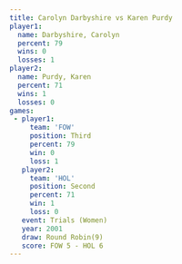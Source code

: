 ```yaml
---
title: Carolyn Darbyshire vs Karen Purdy
player1:                   
  name: Darbyshire, Carolyn
  percent: 79              
  wins: 0                  
  losses: 1                
player2:                   
  name: Purdy, Karen       
  percent: 71              
  wins: 1                  
  losses: 0                
games:
 - player1:         
     team: 'FOW'    
     position: Third
     percent: 79    
     win: 0         
     loss: 1        
   player2:          
     team: 'HOL'     
     position: Second
     percent: 71     
     win: 1          
     loss: 0         
   event: Trials (Women)
   year: 2001           
   draw: Round Robin(9) 
   score: FOW 5 - HOL 6 
---
```

